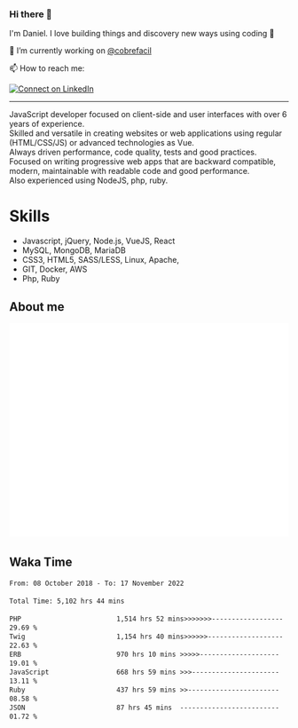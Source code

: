 ### Hi there 👋

I'm Daniel. I love building things and discovery new ways using coding :raised_hands: 

🔭 I’m currently working on [@cobrefacil](https://www.cobrefacil.com.br/)

📫 How to reach me:

[![Connect on LinkedIn](https://img.shields.io/badge/--linkedin?label=LinkedIn&logo=LinkedIn&style=social)](https://www.linkedin.com/in/daniel-cerverizzo/)

---

JavaScript developer focused on client-side and user interfaces with over 6 years of experience.  
Skilled and versatile in creating websites or web applications using regular (HTML/CSS/JS) or advanced technologies as Vue.  
Always driven performance, code quality, tests and good practices.  
 Focused on writing progressive web apps that are backward compatible, modern, maintainable with readable code and good performance.  
Also experienced using NodeJS, php, ruby. 


# Skills

 - Javascript, jQuery, Node.js, VueJS, React
 - MySQL, MongoDB, MariaDB    
 - CSS3, HTML5, SASS/LESS,  Linux, Apache,
 - GIT, Docker, AWS
 - Php, Ruby

## About me

![Metrics](/github-metrics.svg)

## Waka Time

<!--START_SECTION:waka-->

```text
From: 08 October 2018 - To: 17 November 2022

Total Time: 5,102 hrs 44 mins

PHP                        1,514 hrs 52 mins>>>>>>>------------------   29.69 %
Twig                       1,154 hrs 40 mins>>>>>>-------------------   22.63 %
ERB                        970 hrs 10 mins >>>>>--------------------   19.01 %
JavaScript                 668 hrs 59 mins >>>----------------------   13.11 %
Ruby                       437 hrs 59 mins >>-----------------------   08.58 %
JSON                       87 hrs 45 mins  -------------------------   01.72 %
```

<!--END_SECTION:waka-->

